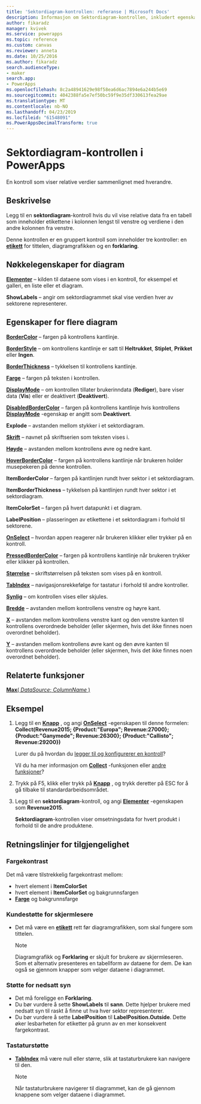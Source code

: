 ```yaml
---
title: 'Sektordiagram-kontrollen: referanse | Microsoft Docs'
description: Informasjon om Sektordiagram-kontrollen, inkludert egenskaper og eksempler
author: fikaradz
manager: kvivek
ms.service: powerapps
ms.topic: reference
ms.custom: canvas
ms.reviewer: anneta
ms.date: 10/25/2016
ms.author: fikaradz
search.audienceType:
- maker
search.app:
- PowerApps
ms.openlocfilehash: 8c2a48941629e98f58ea6d6ac7894e6a244b5e69
ms.sourcegitcommit: 4042388fa5e7ef50bc59f9e35df330613fea29ae
ms.translationtype: MT
ms.contentlocale: nb-NO
ms.lasthandoff: 04/23/2019
ms.locfileid: "61548091"
ms.PowerAppsDecimalTransform: true
---
```

# <a name="pie-chart-control-in-powerapps"></a>Sektordiagram-kontrollen i PowerApps
En kontroll som viser relative verdier sammenlignet med hverandre.

## <a name="description"></a>Beskrivelse
Legg til en **sektordiagram**-kontroll hvis du vil vise relative data fra en tabell som inneholder etikettene i kolonnen lengst til venstre og verdiene i den andre kolonnen fra venstre.

Denne kontrollen er en gruppert kontroll som inneholder tre kontroller: en **[etikett](control-text-box.md)** for tittelen, diagramgrafikken og en **forklaring**.

## <a name="chart-key-properties"></a>Nøkkelegenskaper for diagram
**[Elementer](properties-core.md)** – kilden til dataene som vises i en kontroll, for eksempel et galleri, en liste eller et diagram.

**ShowLabels** – angir om sektordiagrammet skal vise verdien hver av sektorene representerer.

## <a name="additional-chart-properties"></a>Egenskaper for flere diagram
**[BorderColor](properties-color-border.md)** – fargen på kontrollens kantlinje.

**[BorderStyle](properties-color-border.md)** – om kontrollens kantlinje er satt til **Heltrukket**, **Stiplet**, **Prikket** eller **Ingen**.

**[BorderThickness](properties-color-border.md)** – tykkelsen til kontrollens kantlinje.

**[Farge](properties-color-border.md)** – fargen på teksten i kontrollen.

**[DisplayMode](properties-core.md)** – om kontrollen tillater brukerinndata (**Rediger**), bare viser data (**Vis**) eller er deaktivert (**Deaktivert**).

**[DisabledBorderColor](properties-color-border.md)** – fargen på kontrollens kantlinje hvis kontrollens **[DisplayMode](properties-core.md)** -egenskap er angitt som **Deaktivert**.

**Explode** – avstanden mellom stykker i et sektordiagram.

**[Skrift](properties-text.md)**  – navnet på skriftserien som teksten vises i.

**[Høyde](properties-size-location.md)** – avstanden mellom kontrollens øvre og nedre kant.

**[HoverBorderColor](properties-color-border.md)** – fargen på kontrollens kantlinje når brukeren holder musepekeren på denne kontrollen.

**ItemBorderColor** – fargen på kantlinjen rundt hver sektor i et sektordiagram.

**ItemBorderThickness** – tykkelsen på kantlinjen rundt hver sektor i et sektordiagram.

**ItemColorSet** – fargen på hvert datapunkt i et diagram.

**LabelPosition** – plasseringen av etikettene i et sektordiagram i forhold til sektorene.

**[OnSelect](properties-core.md)** – hvordan appen reagerer når brukeren klikker eller trykker på en kontroll.

**[PressedBorderColor](properties-color-border.md)** – fargen på kontrollens kantlinje når brukeren trykker eller klikker på kontrollen.

**[Størrelse](properties-text.md)** – skriftstørrelsen på teksten som vises på en kontroll.

**[TabIndex](properties-accessibility.md)** – navigasjonsrekkefølge for tastatur i forhold til andre kontroller.

**[Synlig](properties-core.md)** – om kontrollen vises eller skjules.

**[Bredde](properties-size-location.md)** – avstanden mellom kontrollens venstre og høyre kant.

**[X](properties-size-location.md)** – avstanden mellom kontrollens venstre kant og den venstre kanten til kontrollens overordnede beholder (eller skjermen, hvis det ikke finnes noen overordnet beholder).

**[Y](properties-size-location.md)** – avstanden mellom kontrollens øvre kant og den øvre kanten til kontrollens overordnede beholder (eller skjermen, hvis det ikke finnes noen overordnet beholder).

## <a name="related-functions"></a>Relaterte funksjoner
[**Max**( *DataSource*; *ColumnName* )](../functions/function-aggregates.md)

## <a name="example"></a>Eksempel
1. Legg til en **[Knapp](control-button.md)** , og angi **[OnSelect](properties-core.md)** -egenskapen til denne formelen:<br>
   **Collect(Revenue2015; {Product:"Europa"; Revenue:27000}; {Product:"Ganymede"; Revenue:26300}; {Product:"Callisto"; Revenue:29200})**
   
    Lurer du på hvordan du [legger til og konfigurerer en kontroll](../add-configure-controls.md)?
   
    Vil du ha mer informasjon om **[Collect](../functions/function-clear-collect-clearcollect.md)** -funksjonen eller [andre funksjoner](../formula-reference.md)?
2. Trykk på F5, klikk eller trykk på **[Knapp](control-button.md)** , og trykk deretter på ESC for å gå tilbake til standardarbeidsområdet.
3. Legg til en **sektordiagram**-kontroll, og angi **[Elementer](properties-core.md)** -egenskapen som **Revenue2015**.
   
    **Sektordiagram**-kontrollen viser omsetningsdata for hvert produkt i forhold til de andre produktene.


## <a name="accessibility-guidelines"></a>Retningslinjer for tilgjengelighet
### <a name="color-contrast"></a>Fargekontrast
Det må være tilstrekkelig fargekontrast mellom:
* hvert element i **ItemColorSet**
* hvert element i **ItemColorSet** og bakgrunnsfargen
* **[Farge](properties-color-border.md)** og bakgrunnsfarge

### <a name="screen-reader-support"></a>Kundestøtte for skjermlesere
* Det må være en **[etikett](control-text-box.md)** rett før diagramgrafikken, som skal fungere som tittelen.

    > [!NOTE]
  > Diagramgrafikk og **Forklaring** er skjult for brukere av skjermleseren. Som et alternativ presenteres en tabellform av dataene for dem. De kan også se gjennom knapper som velger dataene i diagrammet.

### <a name="low-vision-support"></a>Støtte for nedsatt syn
* Det må foreligge en **Forklaring**.
* Du bør vurdere å sette **ShowLabels** til **sann**. Dette hjelper brukere med nedsatt syn til raskt å finne ut hva hver sektor representerer.
* Du bør vurdere å sette **LabelPosition** til **LabelPosition.Outside**. Dette øker lesbarheten for etiketter på grunn av en mer konsekvent fargekontrast.

### <a name="keyboard-support"></a>Tastaturstøtte
* **[TabIndex](properties-accessibility.md)** må være null eller større, slik at tastaturbrukere kan navigere til den.

    > [!NOTE]
  > Når tastaturbrukere navigerer til diagrammet, kan de gå gjennom knappene som velger dataene i diagrammet.
